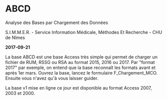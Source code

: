 # ABCD
Analyse des Bases par Chargement des Données

S.I.M.M.E.R. - Service Information Médicale, Méthodes Et Recherche - CHU de Nîmes

**2017-09-21**

La base ABCD est une base Access très simple qui permet de charger un fichier de RUM, RSSG ou RSA au format 2015, 2016 ou 2017.
Par "format 2017" par exemple, on entend que la base reconnaît les formats avant et après 1er mars.
Ouvrez la base, lancez le formulaire F_Chargement_MCO. Ensuite vous n'avez qu'à vous laisser guider.

La base v1 mise en ligne ce jour est disponible au format Access 2007, 2003 et 2000.
